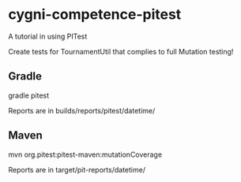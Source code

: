 # cygni-competence-pitest
A tutorial in using PITest

Create tests for TournamentUtil that complies to full Mutation testing!

## Gradle
gradle pitest

Reports are in builds/reports/pitest/datetime/

## Maven
mvn org.pitest:pitest-maven:mutationCoverage

Reports are in target/pit-reports/datetime/